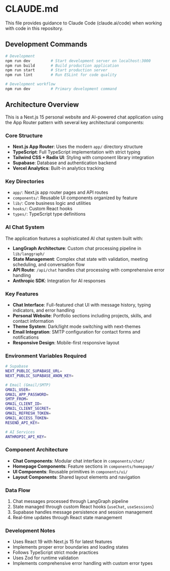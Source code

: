 # CLAUDE.md

This file provides guidance to Claude Code (claude.ai/code) when working with code in this repository.

## Development Commands

```bash
# Development
npm run dev         # Start development server on localhost:3000
npm run build       # Build production application
npm run start       # Start production server
npm run lint        # Run ESLint for code quality

# Development workflow
npm run dev         # Primary development command
```

## Architecture Overview

This is a Next.js 15 personal website and AI-powered chat application using the App Router pattern with several key architectural components:

### Core Structure
- **Next.js App Router**: Uses the modern `app/` directory structure
- **TypeScript**: Full TypeScript implementation with strict typing
- **Tailwind CSS + Radix UI**: Styling with component library integration
- **Supabase**: Database and authentication backend
- **Vercel Analytics**: Built-in analytics tracking

### Key Directories
- `app/`: Next.js app router pages and API routes
- `components/`: Reusable UI components organized by feature
- `lib/`: Core business logic and utilities
- `hooks/`: Custom React hooks
- `types/`: TypeScript type definitions

### AI Chat System
The application features a sophisticated AI chat system built with:
- **LangGraph Architecture**: Custom chat processing pipeline in `lib/langgraph/`
- **State Management**: Complex chat state with validation, meeting scheduling, and conversation flow
- **API Route**: `/api/chat` handles chat processing with comprehensive error handling
- **Anthropic SDK**: Integration for AI responses

### Key Features
- **Chat Interface**: Full-featured chat UI with message history, typing indicators, and error handling
- **Personal Website**: Portfolio sections including projects, skills, and contact information
- **Theme System**: Dark/light mode switching with next-themes
- **Email Integration**: SMTP configuration for contact forms and notifications
- **Responsive Design**: Mobile-first responsive layout

### Environment Variables Required
```bash
# Supabase
NEXT_PUBLIC_SUPABASE_URL=
NEXT_PUBLIC_SUPABASE_ANON_KEY=

# Email (Gmail/SMTP)
GMAIL_USER=
GMAIL_APP_PASSWORD=
SMTP_FROM=
GMAIL_CLIENT_ID=
GMAIL_CLIENT_SECRET=
GMAIL_REFRESH_TOKEN=
GMAIL_ACCESS_TOKEN=
RESEND_API_KEY=

# AI Services
ANTHROPIC_API_KEY=
```

### Component Architecture
- **Chat Components**: Modular chat interface in `components/chat/`
- **Homepage Components**: Feature sections in `components/homepage/`
- **UI Components**: Reusable primitives in `components/ui/`
- **Layout Components**: Shared layout elements and navigation

### Data Flow
1. Chat messages processed through LangGraph pipeline
2. State managed through custom React hooks (`useChat`, `useSessions`)
3. Supabase handles message persistence and session management
4. Real-time updates through React state management

### Development Notes
- Uses React 19 with Next.js 15 for latest features
- Implements proper error boundaries and loading states
- Follows TypeScript strict mode practices
- Uses Zod for runtime validation
- Implements comprehensive error handling with custom error types